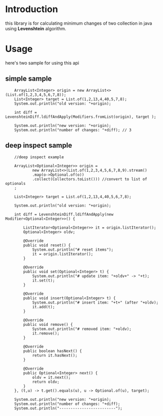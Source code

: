 # Introduction
this library is for calculating minimum changes of two collection in java using **Levenshtein** algorithm.

# Usage
here's two sample for using this api

## simple sample

	    ArrayList<Integer> origin = new ArrayList<>(List.of(1,2,3,4,5,6,7,8));
	    List<Integer> target = List.of(1,2,13,4,40,5,7,8);
	    System.out.println("old version: "+origin);
	    
	    int diff = LevenshteinDiff.ldiffAndApply(Modifiers.fromList(origin), target );
	    
	    System.out.println("new version: "+origin);
	    System.out.println("number of changes: "+diff); // 3
    
    
## deep inspect sample
        //deep inspect example
        
        ArrayList<Optional<Integer>> origin = 
                new ArrayList<>(List.of(1,2,3,4,5,6,7,8,9).stream()
                .map(o->Optional.of(o))
                .collect(Collectors.toList())) //convert to list of optionals
        ;
        
        List<Integer> target = List.of(1,2,13,4,40,5,6,7,8);
        
        System.out.println("old version: "+origin);
        
        int diff = LevenshteinDiff.ldiffAndApply(new Modifier<Optional<Integer>>() {
            
            ListIterator<Optional<Integer>> it = origin.listIterator();
            Optional<Integer> oldv;
            
            @Override
            public void reset() {
                System.out.println("# reset items");
                it = origin.listIterator();
            }

            @Override
            public void set(Optional<Integer> t) {
                System.out.println("# update item: "+oldv+" -> "+t);
                it.set(t);
            }

            @Override
            public void insert(Optional<Integer> t) {
                System.out.println("# insert item: "+t+" (after "+oldv);
                it.add(t);
            }

            @Override
            public void remove() {
                System.out.println("# removed item: "+oldv);
                it.remove();
            }

            @Override
            public boolean hasNext() {
                return it.hasNext();
            }

            @Override
            public Optional<Integer> next() {
                oldv = it.next();
                return oldv;
            }
        }, (t,u) -> t.get().equals(u), u -> Optional.of(u), target);
        
        System.out.println("new version: "+origin);
        System.out.println("number of changes: "+diff);
        System.out.println("-------------------------");

